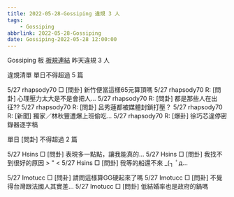 ```yaml
---
title: 2022-05-28-Gossiping 違規 3 人
tags:
    - Gossiping
abbrlink: 2022-05-28-Gossiping
date: Gossiping-2022-05-28 12:00:00
---
```

Gossiping 板 [板規連結](https://www.ptt.cc/bbs/Gossiping/M.1637425085.A.07D.html)
昨天違規 3 人
<!-- more -->

違規清單
單日不得超過 5 篇

5/27 rhapsody70 □ [問卦] 新竹便當這樣65元算頂嗎
5/27 rhapsody70 R: [問卦] 心理壓力太大是不是會把人…
5/27 rhapsody70 R: [問卦] 都是那些人在出征??
5/27 rhapsody70 R: [問卦] 呂秀蓮都被媒體封鎖打壓？
5/27 rhapsody70 R: [新聞] 獨家／林秋豐遭爆上班偷吃…
5/27 rhapsody70 R: [爆卦] 徐巧芯違停密錄器逐字稿

單日 [問卦] 不得超過 2 篇

5/27 Hsins □ [問卦] 表現多一點點，讓我能真的…
5/27 Hsins □ [問卦] 我找不到很好的原因 > " <
5/27 Hsins □ [問卦] 我等的船還不來 _(┐ ﾟд…

5/27 Imotucc □ [問卦] 請問這樣算GG硬起來了嗎
5/27 Imotucc □ [問卦] 不覺得台灣跟法國人其實差…
5/27 Imotucc □ [問卦] 低結婚率也是政府的鍋嗎